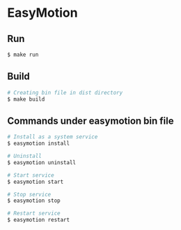 # EasyMotion

## Run
```sh
$ make run
```

## Build
```sh
# Creating bin file in dist directory
$ make build
```

## Commands under easymotion bin file
``` sh
# Install as a system service
$ easymotion install
```
``` sh
# Uninstall 
$ easymotion uninstall
```
``` sh
# Start service 
$ easymotion start
```
``` sh
# Stop service 
$ easymotion stop
```
``` sh
# Restart service 
$ easymotion restart
```


